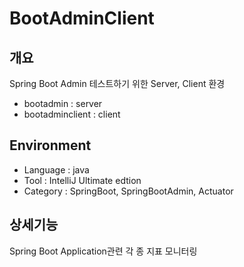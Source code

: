 # BootAdminClient

## 개요
Spring Boot Admin 테스트하기 위한 Server, Client 환경
- bootadmin : server
- bootadminclient : client

## Environment
- Language : java
- Tool : IntelliJ Ultimate edtion
- Category : SpringBoot, SpringBootAdmin, Actuator

## 상세기능
Spring Boot Application관련 각 종 지표 모니터링
